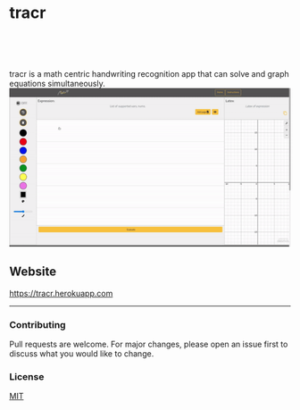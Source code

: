 # tracr
\
&nbsp;
\
&nbsp;

tracr is a math centric handwriting recognition app that can solve and graph equations simultaneously. 
![tracr gif](tracr-gif.gif)

## Website
https://tracr.herokuapp.com<hr>

### Contributing
Pull requests are welcome. For major changes, please open an issue first to discuss what you would like to change.


### License
[MIT](https://choosealicense.com/licenses/mit/)
